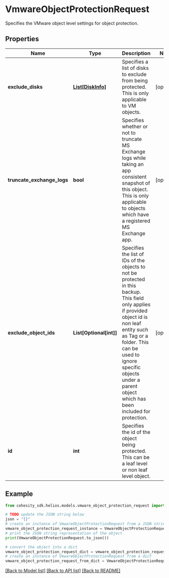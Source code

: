 # VmwareObjectProtectionRequest

Specifies the VMware object level settings for object protection.

## Properties

Name | Type | Description | Notes
------------ | ------------- | ------------- | -------------
**exclude_disks** | [**List[DiskInfo]**](DiskInfo.md) | Specifies a list of disks to exclude from being protected. This is only applicable to VM objects. | [optional] 
**truncate_exchange_logs** | **bool** | Specifies whether or not to truncate MS Exchange logs while taking an app consistent snapshot of this object. This is only applicable to objects which have a registered MS Exchange app. | [optional] 
**exclude_object_ids** | **List[Optional[int]]** | Specifies the list of IDs of the objects to not be protected in this backup. This field only applies if provided object id is non leaf entity such as Tag or a folder. This can be used to ignore specific objects under a parent object which has been included for protection. | [optional] 
**id** | **int** | Specifies the id of the object being protected. This can be a leaf level or non leaf level object. | 

## Example

```python
from cohesity_sdk.helios.models.vmware_object_protection_request import VmwareObjectProtectionRequest

# TODO update the JSON string below
json = "{}"
# create an instance of VmwareObjectProtectionRequest from a JSON string
vmware_object_protection_request_instance = VmwareObjectProtectionRequest.from_json(json)
# print the JSON string representation of the object
print(VmwareObjectProtectionRequest.to_json())

# convert the object into a dict
vmware_object_protection_request_dict = vmware_object_protection_request_instance.to_dict()
# create an instance of VmwareObjectProtectionRequest from a dict
vmware_object_protection_request_from_dict = VmwareObjectProtectionRequest.from_dict(vmware_object_protection_request_dict)
```
[[Back to Model list]](../README.md#documentation-for-models) [[Back to API list]](../README.md#documentation-for-api-endpoints) [[Back to README]](../README.md)


